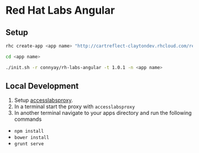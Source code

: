 # Red Hat Labs Angular

## Setup

```bash
rhc create-app <app name> "http://cartreflect-claytondev.rhcloud.com/reflect?github=connyay/openshift-node-diy"
```

```bash
cd <app name>
```

```bash
./init.sh -r connyay/rh-labs-angular -t 1.0.1 -n <app name>
```

## Local Development

1. Setup [accesslabsproxy](https://github.com/connyay/accesslabsproxy).
2. In a terminal start the proxy with `accesslabsproxy`
3. In another terminal navigate to your apps directory and run the following commands
  - `npm install`
  - `bower install`
  - `grunt serve`
